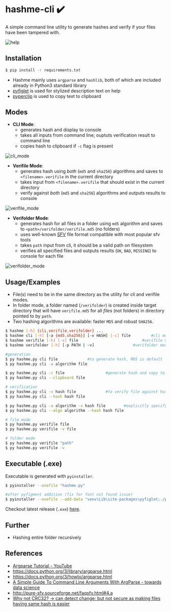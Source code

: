 # hashme-cli ✔️
A simple command line utility to generate hashes and verify if your files have been tampered with.

![help](https://i.imgur.com/nEuAHbi.png)

## Installation
```sh
$ pip install -r requirements.txt
```
- Hashme mainly uses `argparse` and `hashlib`, both of which are included already in Python3 standard library
- [pyfiglet](https://pypi.org/project/pyfiglet/0.7/) is used for stylized description text on help
- [pyperclip](https://pypi.org/project/pyperclip/) is used to copy text to clipboard

## Modes
- **CLI Mode**: 
	- generates hash and display to console
	- takes all inputs from command line; ouptuts verification result to command line
	- copies hash to clipboard if `-c` flag is present

![cli_mode](https://i.imgur.com/fSTY6cA.png)

- **Verifile Mode**: 
	- generates hash using _both_ (`md5` and `sha256`) algorithms and saves to `<filename>.verifile` in the current directory
	- takes input from `<filename>.verifile` that should exist in the current directory
	- verify against _both_ (`md5` and `sha256`) algorithms and outputs results to console

![verifile_mode](https://i.imgur.com/jcHODqn.png)

- **Verifolder Mode**: 
	- generates hash for all files in a folder using `md5` algorithm and saves to `<path>/verifolder/verifile.md5` (no folders)
	- uses well-known [SFV](https://en.wikipedia.org/wiki/Simple_file_verification) file format compatible with most popular sfv tools
	- takes `path` input from cli, it should be a valid path on filesystem
	- verifies all specified files and outputs results (`OK`, `BAD`, `MISSING`) to console for each file

![verifolder_mode](https://i.imgur.com/GHlZqK9.png)

## Usage/Examples
- File(s) need to be in the same directory as the utility for cli and verifile modes.
- In folder mode, a folder named (`/verifolder`) is created inside target directory that will have `verifile.md5` for all _files_ (not folders) in directory pointed to by `path`. 
- Two hashing algorithms are available: faster `MD5` and robust `SHA256`.

```sh
$ hashme [-h] {cli,verifile,verifolder} ...
$ hashme cli [-h] [-a {md5,sha256}] [-v HASH] [-c] file 		#cli mode
$ hashme verifile [-h] [-v] file 			                #verifile mode
$ hashme verifolder [-h] [-p PATH | -v]					#verifolder mode
```

```sh
#generation
$ py hashme.py cli file				#to generate hash, MD5 is default
$ py hashme.py cli -a algorithm file

$ py hashme.py cli -c file 	                #generate hash and copy to clipboard
$ py hashme.py cli --clipboard file

# verification
$ py hashme.py cli -v hash file		        #to verify file against hash (assumed to be MD5 by default)
$ py hashme.py cli --hash hash file

$ py hashme.py cli -a algorithm -v hash file		#explicitly specifying algorithm
$ py hashme.py cli --algo algorithm --hash hash file

# file mode
$ py hashme.py verifile file
$ py hashme.py verifile -v file

# folder mode
$ py hashme.py verifile "path"
$ py hashme.py verifile -v
```

## Executable (.exe)
Executable is generated with `pyinstaller`.

```sh
$ pyinstaller --onefile "hashme.py"

#after pyfigment addition (fix for font not found issue)
$ pyinstaller --onefile --add-data "venv\Lib\site-packages\pyfiglet;./pyfiglet" hashme.py
```

Checkout latest release (`.exe`) [here](https://github.com/abhishekarya1/hashme-cli/releases).

## Further
- Hashing entire folder recursively

## References
- [Argparse Tutorial - YouTube](https://youtu.be/Y2Vatkp4Y6M)
- https://docs.python.org/3/library/argparse.html
- https://docs.python.org/3/howto/argparse.html
- [A Simple Guide To Command Line Arguments With ArgParse - towards data science](https://towardsdatascience.com/a-simple-guide-to-command-line-arguments-with-argparse-6824c30ab1c3)
- http://pure-sfv.sourceforge.net/faqsfv.html#4.a
- [Why not CRC32? -> can detect change; but not secure as making files having same hash is easier](https://stackoverflow.com/a/16122368)
